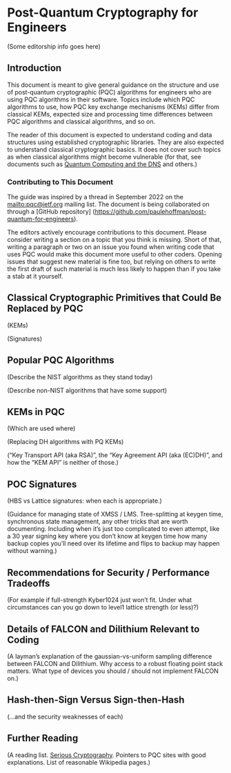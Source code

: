 # Post-Quantum Cryptography for Engineers

(Some editorship info goes here)

## Introduction

This document is meant to give general guidance on the structure and use of post-quantum cryptographic (PQC) algorithms for engineers who are using PQC algorithms in their software.
Topics include which PQC algorithms to use, how PQC key exchange mechanisms (KEMs) differ from classical KEMs, expected size and processing time differences between PQC algorithms and classical algorithms, and so on.

The reader of this document is expected to understand coding and data structures using established cryptographic libraries. They are also expected to understand classical cryptographic basics.
It does not cover such topics as when classical algorithms might become vulnerable (for that, see documents such as [Quantum Computing and the DNS](https://www.icann.org/octo-031-en.pdf) and others.) 

### Contributing to This Document

The guide was inspired by a thread in September 2022 on the <mailto:pqc@ietf.org> mailing list.
The document is being collaborated on through a [GitHub repository] (https://github.com/paulehoffman/post-quantum-for-engineers).

The editors actively encourage contributions to this document.
Please consider writing a section on a topic that you think is missing.
Short of that, writing a paragraph or two on an issue you found when writing code that uses PQC would make this document more useful to other coders.
Opening issues that suggest new material is fine too, but relying on others to write the first draft of such material is much less likely to happen than if you take a stab at it yourself.

## Classical Cryptographic Primitives that Could Be Replaced by PQC

(KEMs)

(Signatures)

## Popular PQC Algorithms

(Describe the NIST algorithms as they stand today)

(Describe non-NIST algorithms that have some support)

## KEMs in PQC

(Which are used where)

(Replacing DH algorithms with PQ KEMs)

(“Key Transport API (aka RSA)”, the “Key Agreement API (aka (EC)DH)”, and how the “KEM API” is neither of those.)

## POC Signatures

(HBS vs Lattice signatures: when each is appropriate.)

(Guidance for managing state of XMSS / LMS. Tree-splitting at keygen time, synchronous state management, any other tricks that are worth documenting. Including when it’s just too complicated to even attempt, like a 30 year signing key where you don’t know at keygen time how many backup copies you’ll need over its lifetime and flips to backup may happen without warning.)

## Recommendations for Security / Performance Tradeoffs

(For example if full-strength Kyber1024 just won’t fit. Under what circumstances can you go down to level1 lattice strength (or less)?)

## Details of FALCON and Dilithium Relevant to Coding

(A layman’s explanation of the gaussian-vs-uniform sampling difference between FALCON and Dilithium. Why access to a robust floating point stack matters. What type of devices you should / should not implement FALCON on.)

## Hash-then-Sign Versus Sign-then-Hash

(...and the security weaknesses of each)

## Further Reading

(A reading list. [Serious Cryptography](https://nostarch.com/seriouscrypto). Pointers to PQC sites with good explanations. List of reasonable Wikipedia pages.)


